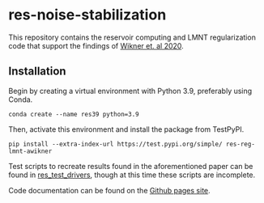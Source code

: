 # res-noise-stabilization
This repository contains the reservoir computing and LMNT regularization code that support the findings of [Wikner et. al 2020](https://arxiv.org/abs/2211.05262).

## Installation
Begin by creating a virtual environment with Python 3.9, preferably using Conda.
```
conda create --name res39 python=3.9
```
Then, activate this environment and install the package from TestPyPI.
```
pip install --extra-index-url https://test.pypi.org/simple/ res-reg-lmnt-awikner
```
Test scripts to recreate results found in the aforementioned paper can be found in [res\_test\_drivers](https://github.com/awikner/res-noise-stabilization/tree/master/res_test_drivers), though at this time these scripts are incomplete.

Code documentation can be found on the [Github pages site](https://awikner.github.io/res-noise-stabilization/res_reg_lmnt_awikner.html).
